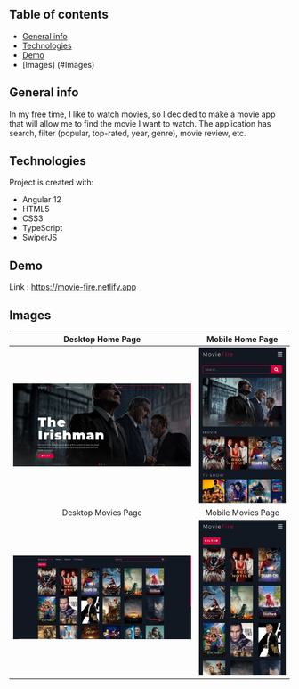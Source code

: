 ## Table of contents
* [General info](#general-info)
* [Technologies](#technologies)
* [Demo](#Demo)
* [Images] (#Images)

## General info
In my free time, I like to watch movies, so I decided to make a movie app that will allow me to find the movie I want to watch. The application has search, filter (popular, top-rated, year, genre), movie review, etc.
	
## Technologies
Project is created with:
* Angular 12
* HTML5
* CSS3
* TypeScript 
* SwiperJS
	
## Demo
Link : https://movie-fire.netlify.app

## Images

| Desktop Home Page | Mobile Home Page |
| :---: | :---:
| ![alt text](https://github.com/Amardev9/assets/blob/master/movie-fire/desktop-hero.PNG) | ![alt text](https://github.com/Amardev9/assets/blob/master/movie-fire/mobile-hero.PNG)|
Desktop Movies Page | Mobile Movies Page
| ![alt text](https://github.com/Amardev9/assets/blob/master/movie-fire/desktop-movies.PNG) | ![alt text](https://github.com/Amardev9/assets/blob/master/movie-fire/mobile-movies.PNG)|
